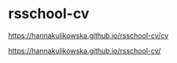 # rsschool-cv
https://hannakulikowska.github.io/rsschool-cv/cv

https://hannakulikowska.github.io/rsschool-cv/
